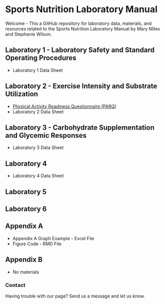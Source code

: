 # Sports Nutrition Laboratory Manual
Welcome - This a GitHub repository for laboratory data, materials, and resources related to the Sports Nutrition Laboratory Manual by Mary Miles and Stephanie Wilson.

## Laboratory 1 - Laboratory Safety and Standard Operating Procedures

- Laboratory 1 Data Sheet

## Laboratory 2 - Exercise Intensity and Substrate Utilization
 
 - [Physical Activity Readiness Questionnaire (PARQ)](http://eparmedx.com/wp-content/uploads/2013/03/January2020PARQPlusFillable.pdf)
 - Laboratory 2 Data Sheet

## Laboratory 3 - Carbohydrate Supplementation and Glycemic Responses
 - Laboratory 3 Data Sheet

## Laboratory 4
 - Laboratory 4 Data Sheet

## Laboratory 5

## Laboratory 6

## Appendix A

- Appendix A Graph Example - Excel File
- Figure Code - RMD File

## Appendix B
 - No materials

### Contact

Having trouble with our page? Send us a message and let us know.
